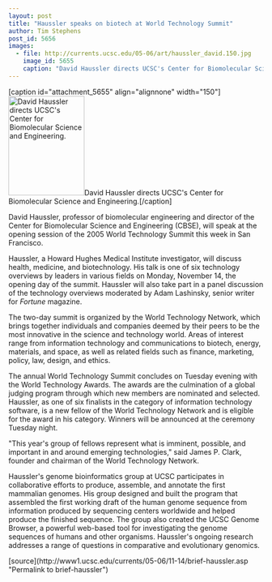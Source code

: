 ```yaml
---
layout: post
title: "Haussler speaks on biotech at World Technology Summit"
author: Tim Stephens
post_id: 5656
images:
  - file: http://currents.ucsc.edu/05-06/art/haussler_david.150.jpg
    image_id: 5655
    caption: "David Haussler directs UCSC's Center for Biomolecular Science and Engineering."
---
```


[caption id="attachment_5655" align="alignnone" width="150"]<a href="http://localhost/mysite/wp-content/uploads/2005/11/haussler_david.150.jpg"><img class="size-full wp-image-5655" src="http://localhost/mysite/wp-content/uploads/2005/11/haussler_david.150.jpg" alt="David Haussler directs UCSC's Center for Biomolecular Science and Engineering." width="150" height="196" /></a>David Haussler directs UCSC's Center for Biomolecular Science and Engineering.[/caption]
<a name="content" id="content"></a>
<p>
  David Haussler, professor of biomolecular engineering and director of the Center for Biomolecular Science and Engineering (CBSE), will speak at the opening session of the 2005 World Technology Summit this week in San Francisco.
</p>
<p>
  Haussler, a Howard Hughes Medical Institute investigator, will discuss health, medicine, and biotechnology. His talk is one of six technology overviews by leaders in various fields on Monday, November 14, the opening day of the summit. Haussler will also take part in a panel discussion of the technology overviews moderated by Adam Lashinsky, senior writer for <i>Fortune</i> magazine.
</p>
<p>
  The two-day summit is organized by the World Technology Network, which brings together individuals and companies deemed by their peers to be the most innovative in the science and technology world. Areas of interest range from information technology and communications to biotech, energy, materials, and space, as well as related fields such as finance, marketing, policy, law, design, and ethics.
</p>
<p>
  The annual World Technology Summit concludes on Tuesday evening with the World Technology Awards. The awards are the culmination of a global judging program through which new members are nominated and selected. Haussler, as one of six finalists in the category of information technology software, is a new fellow of the World Technology Network and is eligible for the award in his category. Winners will be announced at the ceremony Tuesday night.
</p>
<p>
  "This year's group of fellows represent what is imminent, possible, and important in and around emerging technologies," said James P. Clark, founder and chairman of the World Technology Network.
</p>
<p>
  Haussler's genome bioinformatics group at UCSC participates in collaborative efforts to produce, assemble, and annotate the first mammalian genomes. His group designed and built the program that assembled the first working draft of the human genome sequence from information produced by sequencing centers worldwide and helped produce the finished sequence. The group also created the UCSC Genome Browser, a powerful web-based tool for investigating the genome sequences of humans and other organisms. Haussler's ongoing research addresses a range of questions in comparative and evolutionary genomics.
</p>
[source](http://www1.ucsc.edu/currents/05-06/11-14/brief-haussler.asp "Permalink to brief-haussler")
